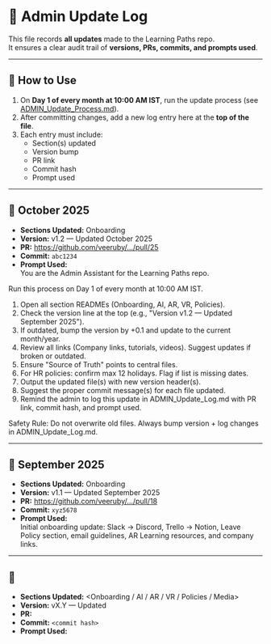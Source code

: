# 📘 Admin Update Log

This file records **all updates** made to the Learning Paths repo.  
It ensures a clear audit trail of **versions, PRs, commits, and prompts used**.

---

## 📝 How to Use
1. On **Day 1 of every month at 10:00 AM IST**, run the update process (see [ADMIN_Update_Process.md](./ADMIN_Update_Process.md)).  
2. After committing changes, add a new log entry here at the **top of the file**.  
3. Each entry must include:  
   - Section(s) updated  
   - Version bump  
   - PR link  
   - Commit hash  
   - Prompt used  

---

## 📅 October 2025
- **Sections Updated:** Onboarding  
- **Version:** v1.2 — Updated October 2025  
- **PR:** https://github.com/veeruby/.../pull/25  
- **Commit:** `abc1234`  
- **Prompt Used:**  
You are the Admin Assistant for the Learning Paths repo.

Run this process on Day 1 of every month at 10:00 AM IST.

1) Open all section READMEs (Onboarding, AI, AR, VR, Policies).
2) Check the version line at the top (e.g., "Version v1.2 — Updated September 2025").
3) If outdated, bump the version by +0.1 and update to the current month/year.
4) Review all links (Company links, tutorials, videos). Suggest updates if broken or outdated.
5) Ensure "Source of Truth" points to central files.
6) For HR policies: confirm max 12 holidays. Flag if list is missing dates.
7) Output the updated file(s) with new version header(s).
8) Suggest the proper commit message(s) for each file updated.
9) Remind the admin to log this update in ADMIN_Update_Log.md with PR link, commit hash, and prompt used.

Safety Rule: Do not overwrite old files. Always bump version + log changes in ADMIN_Update_Log.md.

---

## 📅 September 2025
- **Sections Updated:** Onboarding  
- **Version:** v1.1 — Updated September 2025  
- **PR:** https://github.com/veeruby/.../pull/18  
- **Commit:** `xyz5678`  
- **Prompt Used:**  
Initial onboarding update: Slack → Discord, Trello → Notion, Leave Policy section, email guidelines, AR Learning resources, and company links.

---

## 📅 <Month YYYY>
- **Sections Updated:** <Onboarding / AI / AR / VR / Policies / Media>
- **Version:** vX.Y — Updated <Month YYYY>
- **PR:** <PR link>
- **Commit:** `<commit hash>`
- **Prompt Used:**


